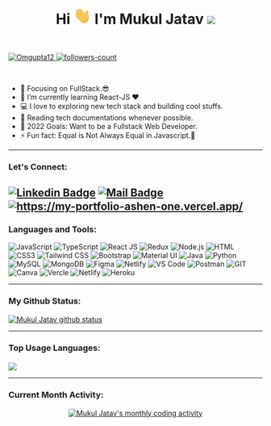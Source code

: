 <!----------------------------------- Heading Section ------------------------------------>
<h1 align="center">
    Hi
    <img src="https://raw.githubusercontent.com/ABSphreak/ABSphreak/master/gifs/Hi.gif" width="35">
    I'm Mukul Jatav
    <img src="https://camo.githubusercontent.com/d3359cb00ab0b5ed8f2e1fe3fceb4fbaf3b614340f8c0db99c17b9f50b351770/68747470733a2f2f656d6f6a69732e736c61636b6d6f6a69732e636f6d2f656d6f6a69732f696d616765732f313533313834393433302f343234362f626c6f622d73756e676c61737365732e6769663f31353331383439343330" width="35">
</h1>

<br>

<p align="left">
    <a href="https://github.com/Omgupta12">
        <img src="https://komarev.com/ghpvc/?username=mukulsomukesh&label=Profile%20views&color=0e75b6&style=flat" alt="Omgupta12" />
    </a>
    <a href="https://github.com/Omgupta12?tab=followers">
        <img src="https://img.shields.io/github/followers/mukulsomukesh?label=Followers&style=social" alt="followers-count">
    </a>
</p>
<br>


- 🔭 Focusing on FullStack.😎
- 🌱 I’m currently learning React-JS ❤
- 💻 I love to exploring new tech stack and building cool stuffs.
- 📰 Reading tech documentations whenever possible.
- 🥅 2022 Goals: Want to be a Fullstack Web Developer.
- ⚡ Fun fact: Equal is Not Always Equal in Javascript.🤣

---

### Let's Connect:


[![Linkedin Badge](https://img.shields.io/badge/LinkedIn-0077B5?style=for-the-badge&logo=linkedin&logoColor=white)](https://www.linkedin.com/in/mukul-jatav/) 
[![Mail Badge](https://img.shields.io/badge/Gmail-D14836?style=for-the-badge&logo=gmail&logoColor=white)](mailto:mukuljatav1010@gmail.com)
     <a href="https://omgupta12.github.io/">
        <img align="center" src="https://img.shields.io/badge/Portfolio-18A303?style=for-the-badge&logo=ionic&logoColor=white" alt="https://my-portfolio-ashen-one.vercel.app/" />
    </a>
---

### Languages and Tools:

![JavaScript](https://img.shields.io/badge/JavaScript-F7DF1E?style=for-the-badge&logo=javascript&logoColor=black)
![TypeScript](https://img.shields.io/badge/TypeScript-007ACC?style=for-the-badge&logo=typescript&logoColor=white)
![React JS](https://img.shields.io/badge/React-20232A?style=for-the-badge&logo=react&logoColor=61DAFB)
![Redux](https://img.shields.io/badge/Redux-black?style=for-the-badge&logo=Redux&logoColor=764ABC)
![Node.js](https://img.shields.io/badge/Node.js-43853D?style=for-the-badge&logo=node.js&logoColor=white)
![HTML](https://img.shields.io/badge/HTML5-E34F26?style=for-the-badge&logo=html5&logoColor=white)
![CSS3](https://img.shields.io/badge/CSS3-1572B6?style=for-the-badge&logo=css3&logoColor=white)
![Tailwind CSS](https://img.shields.io/badge/Tailwind_CSS-38B2AC?style=for-the-badge&logo=tailwind-css&logoColor=white)
![Bootstrap](https://img.shields.io/badge/Bootstrap-563D7C?style=for-the-badge&logo=bootstrap&logoColor=white)
![Material UI](https://img.shields.io/badge/Material--UI-0081CB?style=for-the-badge&logo=material-ui&logoColor=white)
![Java](https://img.shields.io/badge/Java-ED8B00?style=for-the-badge&logo=java&logoColor=white)
![Python](https://img.shields.io/badge/Python-14354C?style=for-the-badge&logo=python&logoColor=white)
![MySQL](https://img.shields.io/badge/MySQL-005C84?style=for-the-badge&logo=mysql&logoColor=white)
![MongoDB](https://img.shields.io/badge/MongoDB-4EA94B?style=for-the-badge&logo=mongodb&logoColor=white)
![Figma](https://img.shields.io/badge/Figma-f7f7f7?style=for-the-badge&logo=Figma&logoColor=F24E1E)
![Netlify](https://img.shields.io/badge/Netlify-00C7B7?style=for-the-badge&logo=netlify&logoColor=white)
![VS Code](https://img.shields.io/badge/VisualStudio-2C2B30?style=for-the-badge&logo=VisualStudioCode&logoColor=007ACC)
![Postman](https://img.shields.io/badge/Postman-f7f7f7?style=for-the-badge&logo=Postman&logoColor=FF6C37)
![GIT](https://img.shields.io/badge/GIT-E44C30?style=for-the-badge&logo=git&logoColor=white)
![Canva](https://img.shields.io/badge/Canva-%2300C4CC.svg?&style=for-the-badge&logo=Canva&logoColor=white)
![Vercle](https://img.shields.io/badge/Vercel-000000?style=for-the-badge&logo=vercel&logoColor=white)
![Netlify](https://img.shields.io/badge/Netlify-00C7B7?style=for-the-badge&logo=netlify&logoColor=white)
![Heroku](https://img.shields.io/badge/Heroku-430098?style=for-the-badge&logo=heroku&logoColor=white)

---

### My Github Status:

<a href="https://github.com/mukulsomukesh"><img align="center" src="https://github-readme-stats.vercel.app/api?username=mukulsomukesh&show_icons=true&include_all_commits=true&theme=nightowl&hide_border=true" alt="Mukul Jatav github status" /></a>

---

### Top Usage Languages:

<a href="https://github.com/mukulsomukesh"><img align="center" src="https://github-readme-stats.vercel.app/api/top-langs/?username=mukulsomukesh&layout=compact&theme=yeblu&hide_border=true&&langs_count=8" /></a>

---

### Current Month Activity:

<!-- Activity graph -->
<p align="center">
<a href="#">
<img align="center" src="https://activity-graph.herokuapp.com/graph?username=mukulsomukesh&theme=github&bg_color=ffffff00&color=2800f0&point=a35eff&line=15f4ee&hide_border=true&area=true" alt="Mukul Jatav's monthly coding activity" />
</a>
</p>
